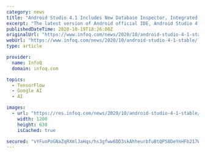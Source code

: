 ```yaml
---
category: news
title: "Android Studio 4.1 Includes New Database Inspector, Integrated Emulator, TensorFlow Lite Bindings"
excerpt: "The latest version of Android official IDE, Android Studio 4.1, is now stable. Besides introducing a new database inspector, integrated emulator, and better TensorFlow Lite support, it improves integration with Dagger and fixes over 2,"
publishedDateTime: 2020-10-19T18:26:00Z
originalUrl: "https://www.infoq.com/news/2020/10/android-studio-4-1-stable/?itm_source=presentations_about_google&itm_medium=link&itm_campaign=google"
webUrl: "https://www.infoq.com/news/2020/10/android-studio-4-1-stable/?itm_source=presentations_about_google&itm_medium=link&itm_campaign=google"
type: article

provider:
  name: InfoQ
  domain: infoq.com

topics:
  - TensorFlow
  - Google AI
  - AI

images:
  - url: "https://res.infoq.com/news/2020/10/android-studio-4-1-stable/en/headerimage/image9-1603126617867.jpg"
    width: 1200
    height: 630
    isCached: true

secured: "vYFuoPoGNaZqRXmlJaHqs/hs3gfww6DD3skAhheurbfuBtQP58DeYnHFb217WK8tqogvHLxT0O25453rqgeDELyWa6DzCyKURbF2ZXOhi73Y+UDFav74mZy3uIwhDn4DDtlKkEoiuJbynyepqDOsUkUBkqG22f69UoYqsLd9ISg5AmQjqrfdwTSK8z0ay12tJZaQF/S5OGN1yQK5h7+Z4qqoWMnaVQgU0EGaSJXxewmCkMLp2wHLJooDAEHa8pjjRNUFTv1MrKp31fS0ZY6uZ3x361UGO8gh5SidG9QbwU+H//r5Jyl5fCGKYtNSuqKU7pB16dCL/T9upTQcAY9MCG/ka/5OcX5u+4Hnfz2GygQ=;iIAZxMcw26LrWMGTwPpOsg=="
---
```


